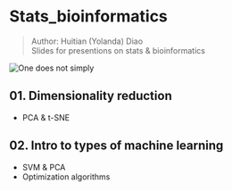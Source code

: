 # Stats_bioinformatics
> Author: Huitian (Yolanda) Diao <br/>
> Slides for presentions on stats & bioinformatics

![One does not simply](https://user-images.githubusercontent.com/26311995/53745190-875e3900-3e6c-11e9-8b45-dfc6bfd907d2.jpeg)

## 01. Dimensionality reduction <br/>
* PCA & t-SNE

## 02. Intro to types of machine learning <br/>
* SVM & PCA
* Optimization algorithms
